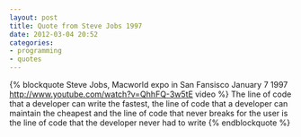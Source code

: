 ```yaml
---
layout: post
title: Quote from Steve Jobs 1997
date: 2012-03-04 20:52
categories:
- programming
- quotes
---
```


{% blockquote Steve Jobs, Macworld expo in San Fansisco January 7 1997 http://www.youtube.com/watch?v=QhhFQ-3w5tE video %}
The line of code that a developer can write the fastest, the line of code that a developer can maintain the cheapest and the line of code that never breaks for the user is the line of code that the developer never had to write
{% endblockquote %}
